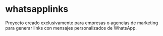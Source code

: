 # whatsapplinks

Proyecto creado exclusivamente para empresas o agencias de marketing para generar links con mensajes personalizados de WhatsApp.
